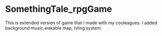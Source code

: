 # SomethingTale_rpgGame
This is extended version of game that I made with my cooleagues. I added background music,wakable map, lvling system.
